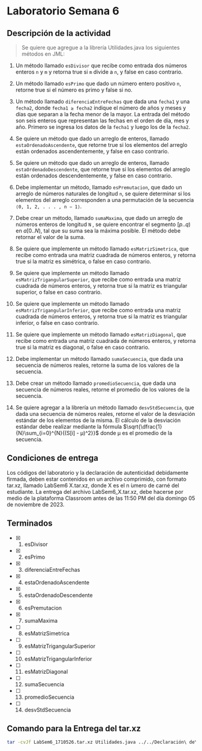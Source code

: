 # Laboratorio Semana 6

## Descripción de la actividad

> Se quiere que agregue a la librería Utilidades.java los siguientes métodos en JML:

1. Un método llamado `esDivisor` que recibe como entrada dos números enteros `n` y `m` y retorna true si `m` divide a `n`, y false en caso contrario.

2. Un método llamado `esPrimo` que dado un número entero positivo `n`, retorne true si el número es primo y false si no.

3. Un método llamado `diferenciaEntreFechas` que dada una `fecha1` y una `fecha2`, donde `fecha1 ≥ fecha2` indique el número de años y meses y días que separan a la fecha menor de la mayor. La entrada del método son seis enteros que representan las fechas en el orden de día, mes y año. Primero se ingresa los datos de la `fecha1` y luego los de la `fecha2`.

4. Se quiere un método que dado un arreglo de enteros, llamado `estaOrdenadoAscendente`, que retorne true si los elementos del arreglo están ordenados ascendentemente, y false en caso contrario.

5. Se quiere un método que dado un arreglo de enteros, llamado `estaOrdenadoDescendente`, que retorne true si los elementos del arreglo están ordenados descendentemente, y false en caso contrario.

6. Debe implementar un método, llamado `esPremutacion`, que dado un arreglo de números naturales de longitud `n`, se quiere determinar si los elementos del arreglo corresponden a una permutación de la secuencia `⟨0, 1, 2, . . . , n − 1⟩`.

7. Debe crear un método, llamado `sumaMaxima`, que dado un arreglo de números enteros de longitud `N` , se quiere encontrar el segmento $[p..q)$ en $a[0..N)$, tal que su suma sea la máxima posible. El método debe retornar el valor de la suma.

8. Se quiere que implemente un método llamado `esMatrizSimetrica`, que recibe como entrada una matriz cuadrada de números enteros, y retorna true si la matriz es simétrica, o false en caso contrario.

9. Se quiere que implemente un método llamado `esMatrizTrigangularSuperior`, que recibe como entrada una matriz cuadrada de números enteros, y retorna true si la matriz es triangular superior, o false en caso contrario.

10. Se quiere que implemente un método llamado `esMatrizTrigangularInferior`, que recibe como entrada una matriz cuadrada de números enteros, y retorna true si la matriz es triangular inferior, o false en caso contrario.

11. Se quiere que implemente un método llamado `esMatrizDiagonal`, que recibe como entrada una matriz cuadrada de números enteros, y retorna true si la matriz es diagonal, o false en caso contrario.

12. Debe implementar un método llamado `sumaSecuencia`, que dada una secuencia de números reales, retorne la suma de los valores de la secuencia.

13. Debe crear un método llamado `promedioSecuencia`, que dada una secuencia de números reales, retorne el promedio de los valores de la secuencia.

14. Se quiere agregar a la librería un método llamado `desvStdSecuencia`, que dada una secuencia de números reales, retorne el valor de la desviación estándar de los elementos de la misma. El cálculo de la desviación estándar debe realizar mediante la fórmula $\sqrt{\dfrac{1}{N}\sum_{i=0}^{N}{(S[i] - μ)^2}}$ donde μ es el promedio de la secuencia.

## Condiciones de entrega

Los códigos del laboratorio y la declaración de autenticidad debidamente firmada, deben estar contenidos en un archivo comprimido, con formato tar.xz, llamado LabSem6 X.tar.xz, donde X es el n ́umero de carné del estudiante. La entrega del archivo LabSem6_X.tar.xz, debe hacerse por medio de la plataforma Classroom antes de las 11:50 PM del día domingo
05 de noviembre de 2023.

## Terminados

- [x] 1. esDivisor
- [x] 2. esPrimo
- [x] 3. diferenciaEntreFechas
- [x] 4. estaOrdenadoAscendente
- [x] 5. estaOrdenadoDescendente
- [x] 6. esPremutacion
- [x] 7. sumaMaxima
- [ ] 8. esMatrizSimetrica
- [ ] 9. esMatrizTrigangularSuperior
- [ ] 10. esMatrizTrigangularInferior
- [ ] 11. esMatrizDiagonal
- [ ] 12. sumaSecuencia
- [ ] 13. promedioSecuencia
- [ ] 14. desvStdSecuencia

## Comando para la Entrega del tar.xz

```bash
tar -cvJf LabSem6_1710526.tar.xz Utilidades.java ../../Declaración\ de\ Autenticidad\ \(Firmada\).pdf
```